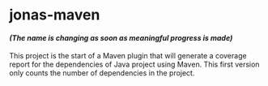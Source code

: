 # jonas-maven
#### *(The name is changing as soon as meaningful progress is made)*

This project is the start of a Maven plugin that will generate a coverage report for the dependencies of Java project
using Maven. This first version only counts the number of dependencies in the project.